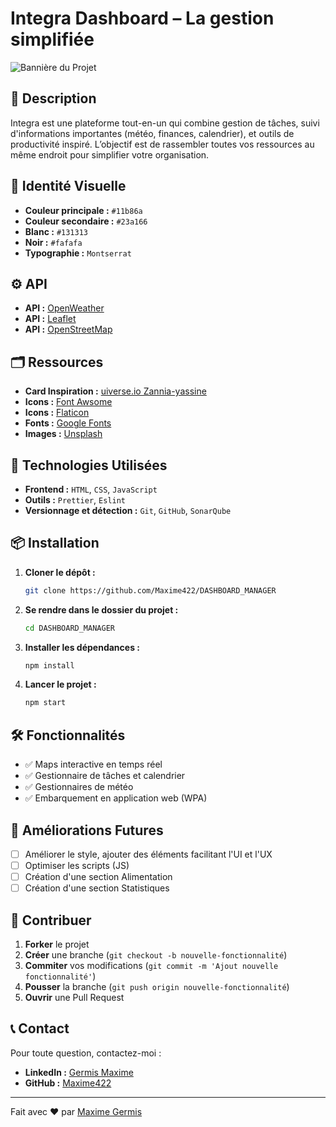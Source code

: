 # Integra Dashboard – La gestion simplifiée

![Bannière du Projet](lien-vers-image)

## 🚀 Description

Integra est une plateforme tout-en-un qui combine gestion de tâches, suivi d'informations importantes (météo, finances, calendrier), et outils de productivité inspiré. L’objectif est de rassembler toutes vos ressources au même endroit pour simplifier votre organisation.

## 🎨 Identité Visuelle

- **Couleur principale :** `#11b86a`
- **Couleur secondaire :** `#23a166`
- **Blanc :** `#131313`
- **Noir :** `#fafafa`
- **Typographie :** `Montserrat`

## ⚙️ API

- **API :** [OpenWeather](https://openweathermap.org/)
- **API :** [Leaflet](https://leafletjs.com/)
- **API :** [OpenStreetMap](https://www.openstreetmap.org/about)

## 🗂️ Ressources

- **Card Inspiration :** [uiverse.io Zannia-yassine](https://uiverse.io/profile/zanina-yassine)
- **Icons :** [Font Awsome](https://fontawesome.com/)
- **Icons :** [Flaticon](https://www.flaticon.com/)
- **Fonts :** [Google Fonts](https://fonts.google.com/specimen/Montserrat)
- **Images :** [Unsplash](https://unsplash.com/)

## 🔧 Technologies Utilisées

- **Frontend :** `HTML`, `CSS`, `JavaScript`
- **Outils :** `Prettier`, `Eslint`
- **Versionnage et détection :** `Git`, `GitHub`, `SonarQube`

## 📦 Installation

1. **Cloner le dépôt :**
    ```bash
    git clone https://github.com/Maxime422/DASHBOARD_MANAGER
    ```
2. **Se rendre dans le dossier du projet :**
    ```bash
    cd DASHBOARD_MANAGER
    ```
3. **Installer les dépendances :**
    ```bash
    npm install
    ```
4. **Lancer le projet :**
    ```bash
    npm start
    ```

## 🛠 Fonctionnalités

- ✅ Maps interactive en temps réel
- ✅ Gestionnaire de tâches et calendrier
- ✅ Gestionnaires de météo
- ✅ Embarquement en application web (WPA)

## 🚧 Améliorations Futures

- [ ] Améliorer le style, ajouter des éléments facilitant l'UI et l'UX
- [ ] Optimiser les scripts (JS)
- [ ] Création d'une section Alimentation
- [ ] Création d'une section Statistiques

## 🤝 Contribuer

1. **Forker** le projet
2. **Créer** une branche (`git checkout -b nouvelle-fonctionnalité`)
3. **Commiter** vos modifications (`git commit -m 'Ajout nouvelle fonctionnalité'`)
4. **Pousser** la branche (`git push origin nouvelle-fonctionnalité`)
5. **Ouvrir** une Pull Request

## 📞 Contact

Pour toute question, contactez-moi :

- **LinkedIn :** [Germis Maxime](https://www.linkedin.com/in/maxime-germis)
- **GitHub :** [Maxime422](https://github.com/Maxime422)

---

Fait avec ❤️ par [Maxime Germis](https://github.com/Maxime422)
